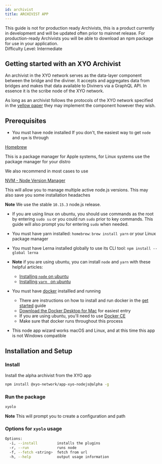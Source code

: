 ```yaml
---
id: archivist
title: ARCHIVIST APP
---
```


<div class="alert alert-danger text-center" role="alert">
  This guide is not for production ready Archivists, this is a product currently in development and will be updated often prior to mainnet release. 
  For production-ready Archivists you will be able to download an npm package for use in your application.
</div>

<div class="alert alert-info text-center" role="alert">
  Difficulty Level: Intermediate
</div>

## Getting started with an XYO Archivist

An archivist in the XYO network serves as the data-layer component between the bridge and the diviner.
It accepts and aggregates data from bridges and makes that data available to Diviners via a GraphQL API. In essence it is the scribe node of the XYO network.

As long as an archivist follows the protocols of the XYO network specified in the [yellow paper](https://docs.xyo.network/XYO-Yellow-Paper.pdf)
they may implement the component however they wish.

## Prerequisites

- You must have node installed
If you don't, the easiest way to get `node` and `npm` is through

<a href="https://brew.sh/" 
    rel="noopener noreferrer"
    target="_blank"
    class="font-weight-bold"
    >
      Homebrew
  <i class="p-2 fas fa-external-link-alt"></i>
</a>

This is a package manager for Apple systems, for Linux systems use the package manager for your distro

We also recommend in most cases to use 

<a href="https://github.com/creationix/nvm" 
    rel="noopener noreferrer"
    target="_blank"
    class="font-weight-bold"
    >
      NVM - Node Version Manager
  <i class="p-2 fas fa-external-link-alt"></i>
</a>

This will allow you to manage multiple active node.js versions. This may also save you some installation headaches

**Note** We use the stable `10.15.3` node.js release.

- If you are using linux on ubuntu, you should use commands as the root by entering `sudo su` or you could run `sudo` prior to key commands. This guide will also prompt you for entering `sudo` when needed.

- You must have yarn installed: `homebrew`: `brew install yarn` or your Linux package manager
- You must have Lerna installed globally to use its CLI tool: `npm install --global lerna`

- **Note** if you are using ubuntu, you can install `node` and `yarn` with these helpful articles:
  - [Installing `node` on ubuntu](https://linuxize.com/post/how-to-install-node-js-on-ubuntu-18.04/)
  - [Installing `yarn ` on ubuntu](https://linuxize.com/post/how-to-install-yarn-on-ubuntu-18-04/)

- You must have [docker](https://www.docker.com/get-started) installled and running
  - There are instructions on how to install and run docker in the [get started]((https://www.docker.com/get-started)) guide
  - [Download the Docker Desktop for Mac](https://hub.docker.com/editions/community/docker-ce-desktop-mac) for easiest entry
  - If you are using ubuntu, you'll need to use [Docker CE](https://docs.docker.com/install/linux/docker-ce/ubuntu/)
  - Make sure that docker runs throughout this process

- This node app wizard works macOS and Linux, and at this time this app is not Windows compatible

## Installation and Setup

### Install 

Install the alpha archivist from the XYO app

```sh
npm install @xyo-network/app-xyo-nodejs@alpha -g
```

### Run the package

```sh
xyolo
```

**Note** This will prompt you to create a configuration and path

### Options for `xyolo` usage

```bash
Options:
  -i, --install         installs the plugins
  -r, --run             runs node
  -f, --fetch <string>  fetch from url
  -h, --help            output usage information
```